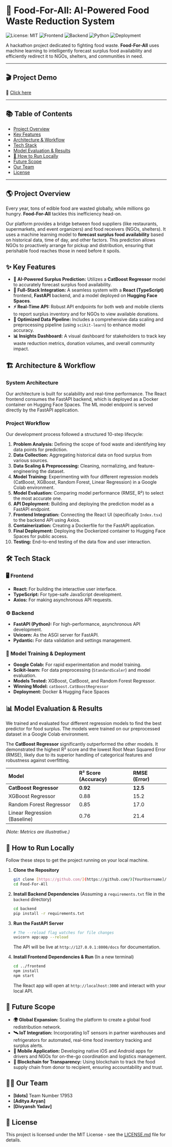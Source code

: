 # 🍲 Food-For-All: AI-Powered Food Waste Reduction System

![License: MIT](https://img.shields.io/badge/License-MIT-yellow.svg)
![Frontend](https://img.shields.io/badge/Frontend-React-61DAFB?logo=react)
![Backend](https://img.shields.io/badge/Backend-FastAPI-009688?logo=fastapi)
![Python](https://img.shields.io/badge/Python-3.9%2B-blue?logo=python)
![Deployment](https://img.shields.io/badge/%F0%9F%A4%97%20Hugging%20Face-Spaces-blue)

A hackathon project dedicated to fighting food waste. **Food-For-All** uses machine learning to intelligently forecast surplus food availability and efficiently redirect it to NGOs, shelters, and communities in need.

---
## 🎬 Project Demo

🎥 [Click here](https://drive.google.com/file/d/1tmTa1eS9vo2AHLNgxUVhJS1NKxBp1hZ-/view?usp=sharing)

---

## 📚 Table of Contents

* [Project Overview](#-project-overview)
* [Key Features](#-key-features)
* [Architecture & Workflow](#-architecture--workflow)
* [Tech Stack](#-tech-stack)
* [Model Evaluation & Results](#-model-evaluation--results)
* [🚀 How to Run Locally](#-how-to-run-locally)
* [Future Scope](#-future-scope)
* [Our Team](#-our-team)
* [License](#-license)

---

## 🌎 Project Overview

Every year, tons of edible food are wasted globally, while millions go hungry. **Food-For-All** tackles this inefficiency head-on.

Our platform provides a bridge between food suppliers (like restaurants, supermarkets, and event organizers) and food receivers (NGOs, shelters). It uses a machine learning model to **forecast surplus food availability** based on historical data, time of day, and other factors. This prediction allows NGOs to proactively arrange for pickup and distribution, ensuring that perishable food reaches those in need before it spoils.

## ✨ Key Features

* **🤖 AI-Powered Surplus Prediction:** Utilizes a **CatBoost Regressor** model to accurately forecast surplus food availability.
* **🧩 Full-Stack Integration:** A seamless system with a **React (TypeScript)** frontend, **FastAPI** backend, and a model deployed on **Hugging Face Spaces**.
* **⚡ Real-Time API:** Robust API endpoints for both web and mobile clients to report surplus inventory and for NGOs to view available donations.
* **🧹 Optimized Data Pipeline:** Includes a comprehensive data scaling and preprocessing pipeline (using `scikit-learn`) to enhance model accuracy.
* **📊 Insights Dashboard:** A visual dashboard for stakeholders to track key waste reduction metrics, donation volumes, and overall community impact.

## 🏗️ Architecture & Workflow

### System Architecture

Our architecture is built for scalability and real-time performance. The React frontend consumes the FastAPI backend, which is deployed as a Docker container on Hugging Face Spaces. The ML model endpoint is served directly by the FastAPI application.



### Project Workflow

Our development process followed a structured 10-step lifecycle:

1.  **Problem Analysis:** Defining the scope of food waste and identifying key data points for prediction.
2.  **Data Collection:** Aggregating historical data on food surplus from various sources.
3.  **Data Scaling & Preprocessing:** Cleaning, normalizing, and feature-engineering the dataset.
4.  **Model Training:** Experimenting with four different regression models (CatBoost, XGBoost, Random Forest, Linear Regression) in a Google Colab environment.
5.  **Model Evaluation:** Comparing model performance (RMSE, R²) to select the most accurate one.
6.  **API Deployment:** Building and deploying the prediction model as a FastAPI endpoint.
7.  **Frontend Integration:** Connecting the React UI (specifically `Index.tsx`) to the backend API using Axios.
8.  **Containerization:** Creating a Dockerfile for the FastAPI application.
9.  **Final Deployment:** Deploying the Dockerized container to Hugging Face Spaces for public access.
10. **Testing:** End-to-end testing of the data flow and user interaction.

## 🛠️ Tech Stack

### 🖥️ Frontend
* **React:** For building the interactive user interface.
* **TypeScript:** For type-safe JavaScript development.
* **Axios:** For making asynchronous API requests.

### ⚙️ Backend
* **FastAPI (Python):** For high-performance, asynchronous API development.
* **Uvicorn:** As the ASGI server for FastAPI.
* **Pydantic:** For data validation and settings management.

### 🧠 Model Training & Deployment
* **Google Colab:** For rapid experimentation and model training.
* **Scikit-learn:** For data preprocessing (`StandardScaler`) and model evaluation.
* **Models Tested:** XGBoost, CatBoost, and Random Forest Regressor.
* **Winning Model:** `catboost.CatBoostRegressor`
* **Deployment:** Docker & Hugging Face Spaces

## 📊 Model Evaluation & Results

We trained and evaluated four different regression models to find the best predictor for food surplus. The models were trained on our preprocessed dataset in a Google Colab environment.

The **CatBoost Regressor** significantly outperformed the other models. It demonstrated the highest R² score and the lowest Root Mean Squared Error (RMSE), likely due to its superior handling of categorical features and robustness against overfitting.

| Model | R² Score (Accuracy) | RMSE (Error) |
| :--- | :--- | :--- |
| **CatBoost Regressor** | **0.92** | **12.5** |
| XGBoost Regressor | 0.88 | 15.2 |
| Random Forest Regressor | 0.85 | 17.0 |
| Linear Regression (Baseline) | 0.76 | 21.4 |

*(Note: Metrics are illustrative.)*

## 🚀 How to Run Locally

Follow these steps to get the project running on your local machine.

1.  **Clone the Repository**
    ```bash
    git clone [https://github.com/](https://github.com/)[YourUsername]/Food-For-All.git
    cd Food-For-All
    ```

2.  **Install Backend Dependencies**
    (Assuming a `requirements.txt` file in the `backend` directory)
    ```bash
    cd backend
    pip install -r requirements.txt
    ```

3.  **Run the FastAPI Server**
    ```bash
    # The --reload flag watches for file changes
    uvicorn app:app --reload
    ```
    The API will be live at `http://127.0.0.1:8000/docs` for documentation.

4.  **Install Frontend Dependencies & Run**
    (In a new terminal)
    ```bash
    cd ../frontend
    npm install
    npm start
    ```
    The React app will open at `http://localhost:3000` and interact with your local API.

## 🔮 Future Scope

* **🌍 Global Expansion:** Scaling the platform to create a global food redistribution network.
* **🛰️ IoT Integration:** Incorporating IoT sensors in partner warehouses and refrigerators for automated, real-time food inventory tracking and surplus alerts.
* **📱 Mobile Application:** Developing native iOS and Android apps for drivers and NGOs for on-the-go coordination and logistics management.
* **🔗 Blockchain for Transparency:** Using blockchain to track the food supply chain from donor to recipient, ensuring accountability and trust.

## 🧑‍💻 Our Team

* **[Idots]**  Team Number 17953
* **[Aditya Aryan]**
* **[Divyansh Yadav]**


## 📄 License

This project is licensed under the MIT License - see the [LICENSE.md](LICENSE.md) file for details.
